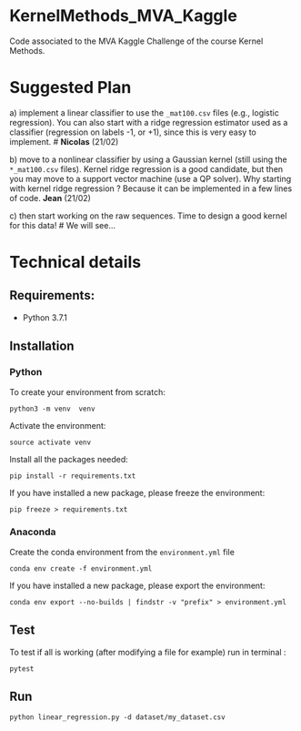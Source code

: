 # KernelMethods_MVA_Kaggle
Code associated to the MVA Kaggle Challenge of the course Kernel Methods.

# Suggested Plan

a) implement a linear classifier to use the `_mat100.csv`  files (e.g., logistic regression). You can also start with a ridge regression estimator used as a classifier (regression on labels -1, or +1), since this is very easy to implement. # **Nicolas** (21/02)

b) move to a nonlinear classifier by using a Gaussian kernel (still using the `*_mat100.csv` files).  Kernel ridge regression is a good candidate, but then you may move to a support vector machine (use a QP solver).
Why starting with kernel ridge regression ? Because it can be implemented in a few lines of code. **Jean** (21/02)

c) then start working on the raw sequences. Time to design a good kernel for this data! # We will see...

# Technical details

## Requirements:
- Python 3.7.1

## Installation

### Python

To create your environment from scratch:
```
python3 -m venv  venv
```

Activate the environment:
```
source activate venv
```

Install all the packages needed:
```
pip install -r requirements.txt
```
If you have installed a new package, please freeze the environment:
```
pip freeze > requirements.txt
```

### Anaconda

Create the conda environment from the `environment.yml` file
```
conda env create -f environment.yml
```

If you have installed a new package, please export the environment:
```
conda env export --no-builds | findstr -v "prefix" > environment.yml
```
## Test

To test if all is working (after modifying a file for example) run in terminal :

```
pytest
```

## Run
```{bash}
python linear_regression.py -d dataset/my_dataset.csv
```
